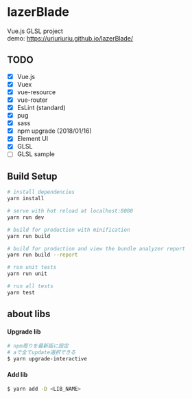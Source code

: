 # lazerBlade

Vue.js GLSL project  
demo: https://uriuriuriu.github.io/lazerBlade/

## TODO

- [x] Vue.js
- [x] Vuex
- [x] vue-resource
- [x] vue-router
- [x] EsLint (standard)
- [x] pug
- [x] sass
- [x] npm upgrade (2018/01/16)
- [x] Element UI
- [x] GLSL
- [ ] GLSL sample

## Build Setup

``` bash
# install dependencies
yarn install

# serve with hot reload at localhost:8080
yarn run dev

# build for production with minification
yarn run build

# build for production and view the bundle analyzer report
yarn run build --report

# run unit tests
yarn run unit

# run all tests
yarn test
```


## about libs

#### Upgrade lib

```bash
# npm周りを最新版に設定
# aで全てupdate選択できる
$ yarn upgrade-interactive
```

#### Add lib

```bash
$ yarn add -D <LIB_NAME>
```
